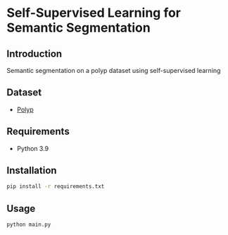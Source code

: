 # Self-Supervised Learning for Semantic Segmentation

## Introduction
Semantic segmentation on a polyp dataset using self-supervised learning

## Dataset
- [Polyp]()

## Requirements
- Python 3.9

## Installation
```bash
pip install -r requirements.txt
```

## Usage
```bash
python main.py
```